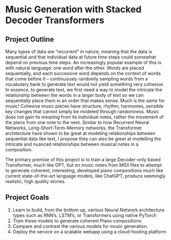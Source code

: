 # Music Generation with Stacked Decoder Transformers

## Project Outline
Many types of data are “recurrent” in nature, meaning that the data is sequential and that individual data at future time steps could somewhat depend on previous time steps. An increasingly popular example of this is with natural language: one word after the other. Words are placed sequentially, and each successive word depends on the context of words that come before it – continuously randomly sampling words from a vocabulary bank to generate text would not yield something very cohesive. In essence, to generate text, we first need a way to model the intricate the relationship between the words in a larger body of text so we can sequentially place them in an order that makes sense. Much is the same for music! Cohesive music pieces have structure, rhythm, harmonies, sensible key changes that cannot simply be modeled through randomness. Music does not gain its meaning from its individual notes, rather the movement of the piece from one note to the next. Similar to how Recurrent Neural Networks, Long-Short-Term-Memory networks, the Transformer architecture have shown to be great at modeling relationships between sequential data like text, I propose they can also be great at modelling the intricate and nuanced relationships between musical notes in a composition.

The primary premise of this project is to train a large Decoder-only based Transformer, much like GPT, but on music notes from MIDI files to attempt to generate coherent, interesting, developed piano compositions much like current state-of-the-art language models, like ChatGPT, produce seemingly realistic, high quality stories.

## Project Goals
1. Learn to build, from the bottom up, various Neural Network architecture types such as RNN’s, LSTM’s, or Transformers using native PyTorch
2. Train these models to generate coherent Piano compositions
3. Compare and contrast the various models for music generation.
4. Deploy the service on a scalable webapp using a cloud-hosting platform


